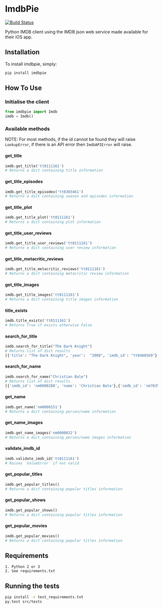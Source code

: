 # ImdbPie
[![Build Status](https://travis-ci.org/richardasaurus/imdb-pie.png?branch=master)](https://travis-ci.org/richardasaurus/imdb-pie)

Python IMDB client using the IMDB json web service made available for their iOS app.

## Installation

To install imdbpie, simply:
```bash
pip install imdbpie
```

## How To Use

### Initialise the client
```python
from imdbpie import Imdb
imdb = Imdb()
```

### Available methods

NOTE: For most methods, if the id cannot be found they will raise `LookupError`, if there is an API error then `ImdbAPIError` will raise.

#### get_title

```python
imdb.get_title('tt0111161')
# Returns a dict containing title information
```

#### get_title_episodes

```python
imdb.get_title_episodes('tt0303461')
# Returns a dict containing season and episodes information
```

#### get_title_plot

```python
imdb.get_title_plot('tt0111161')
# Returns a dict containing plot information
```

#### get_title_user_reviews

```python
imdb.get_title_user_reviews('tt0111161')
# Returns a dict containing user review information
```

#### get_title_metacritic_reviews

```python
imdb.get_title_metacritic_reviews('tt0111161')
# Returns a dict containing metacritic review information
```

#### get_title_images

```python
imdb.get_title_images('tt0111161')
# Returns a dict containing title images information
```

#### title_exists

```python
imdb.title_exists('tt0111161')
# Returns True if exists otherwise False
```

#### search_for_title
```python
imdb.search_for_title("The Dark Knight")
# Returns list of dict results
[{'title': "The Dark Knight", 'year':  "2008", 'imdb_id': "tt0468569"},{'title' : "Batman Unmasked", ...}]
```

#### search_for_name
```python
imdb.search_for_name("Christian Bale")
# Returns list of dict results
[{'imdb_id': 'nm0000288', 'name': 'Christian Bale'},{'imdb_id': 'nm7635250', ...}]
```

#### get_name

```python
imdb.get_name('nm0000151')
# Returns a dict containing person/name information
```

#### get_name_images

```python
imdb.get_name_images('nm0000032')
# Returns a dict containing person/name images information
```

#### validate_imdb_id

```python
imdb.validate_imdb_id('tt0111161')
# Raises `ValueError` if not valid
```

#### get_popular_titles

```python
imdb.get_popular_titles()
# Returns a dict containing popular titles information
```

#### get_popular_shows

```python
imdb.get_popular_shows()
# Returns a dict containing popular titles information
```

#### get_popular_movies

```python
imdb.get_popular_movies()
# Returns a dict containing popular titles information
```

## Requirements

    1. Python 2 or 3
    2. See requirements.txt

## Running the tests

```bash
pip install -r test_requirements.txt
py.test src/tests
```


